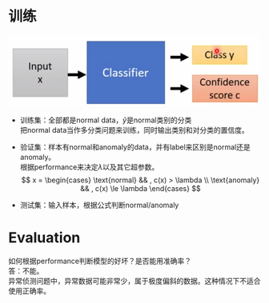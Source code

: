 # 训练

![](/assets/images/Anomaly/1.png)  

- 训练集：全部都是normal data，$\hat y$是normal类别的分类   
把normal data当作多分类问题来训练，同时输出类别和对分类的置信度。  
- 验证集：样本有normal和anomaly的data，并有label来区别是normal还是anomaly。  
根据performance来决定$\lambda$以及其它超参数。  
$$
x = 
\begin{cases}
\text{normal} && , c(x) > \lambda   \\
\text{anomaly} && , c(x) \le \lambda
\end{cases}
$$

- 测试集：输入样本，根据公式判断normal/anomaly

# Evaluation

如何根据performance判断模型的好坏？是否能用准确率？  
答：不能。  
异常侦测问题中，异常数据可能非常少，属于极度偏斜的数据。这种情况下不适合使用正确率。  
